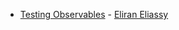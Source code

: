 * [Testing Observables](https://www.youtube.com/watch?v=OO1As_Z4xGM) - [Eliran Eliassy](https://www.linkedin.com/in/eliran-els/)
